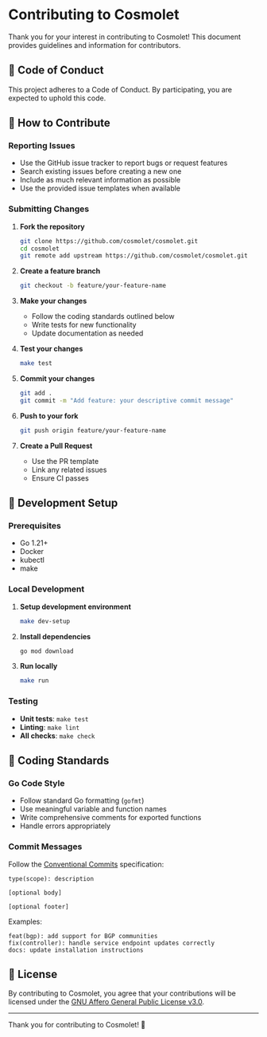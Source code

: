 # Contributing to Cosmolet

Thank you for your interest in contributing to Cosmolet! This document provides guidelines and information for contributors.

## 🤝 Code of Conduct

This project adheres to a Code of Conduct. By participating, you are expected to uphold this code.

## 🎯 How to Contribute

### Reporting Issues

- Use the GitHub issue tracker to report bugs or request features
- Search existing issues before creating a new one
- Include as much relevant information as possible
- Use the provided issue templates when available

### Submitting Changes

1. **Fork the repository**
   ```bash
   git clone https://github.com/cosmolet/cosmolet.git
   cd cosmolet
   git remote add upstream https://github.com/cosmolet/cosmolet.git
   ```

2. **Create a feature branch**
   ```bash
   git checkout -b feature/your-feature-name
   ```

3. **Make your changes**
   - Follow the coding standards outlined below
   - Write tests for new functionality
   - Update documentation as needed

4. **Test your changes**
   ```bash
   make test
   ```

5. **Commit your changes**
   ```bash
   git add .
   git commit -m "Add feature: your descriptive commit message"
   ```

6. **Push to your fork**
   ```bash
   git push origin feature/your-feature-name
   ```

7. **Create a Pull Request**
   - Use the PR template
   - Link any related issues
   - Ensure CI passes

## 🔧 Development Setup

### Prerequisites

- Go 1.21+
- Docker
- kubectl
- make

### Local Development

1. **Setup development environment**
   ```bash
   make dev-setup
   ```

2. **Install dependencies**
   ```bash
   go mod download
   ```

3. **Run locally**
   ```bash
   make run
   ```

### Testing

- **Unit tests**: `make test`
- **Linting**: `make lint`
- **All checks**: `make check`

## 📝 Coding Standards

### Go Code Style

- Follow standard Go formatting (`gofmt`)
- Use meaningful variable and function names
- Write comprehensive comments for exported functions
- Handle errors appropriately

### Commit Messages

Follow the [Conventional Commits](https://www.conventionalcommits.org/) specification:

```
type(scope): description

[optional body]

[optional footer]
```

Examples:
```
feat(bgp): add support for BGP communities
fix(controller): handle service endpoint updates correctly
docs: update installation instructions
```

## 📄 License

By contributing to Cosmolet, you agree that your contributions will be licensed under the [GNU Affero General Public License v3.0](LICENSE).

---

Thank you for contributing to Cosmolet! 🚀
